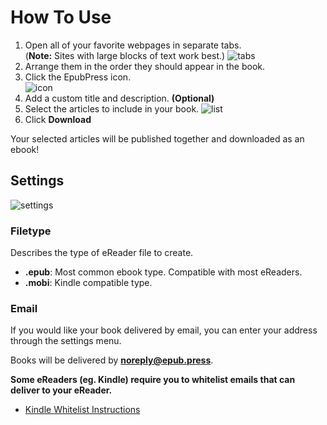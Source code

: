# How To Use
1. Open all of your favorite webpages in separate tabs.  
   (**Note:** Sites with large blocks of text work best.)
  ![tabs](./docs/images/tabs.jpg)
1. Arrange them in the order they should appear in the book.
1. Click the EpubPress icon.  
  ![icon](./docs/images/epub-press-icon.jpg)
1. Add a custom title and description. **(Optional)**
1. Select the articles to include in your book.
  ![list](./docs/images/list.jpg)
1. Click **Download**

Your selected articles will be published together and downloaded as an ebook!

## Settings
![settings](./docs/images/settings.jpg)

### Filetype
Describes the type of eReader file to create.
- **.epub**: Most common ebook type. Compatible with most eReaders.
- **.mobi**: Kindle compatible type.

### Email
If you would like your book delivered by email, you can enter your address through the settings menu.

Books will be delivered by **noreply@epub.press**.

**Some eReaders (eg. Kindle) require you to whitelist emails that can deliver to your eReader.**
- [Kindle Whitelist Instructions](http://www.amazon.com/gp/sendtokindle/email)

